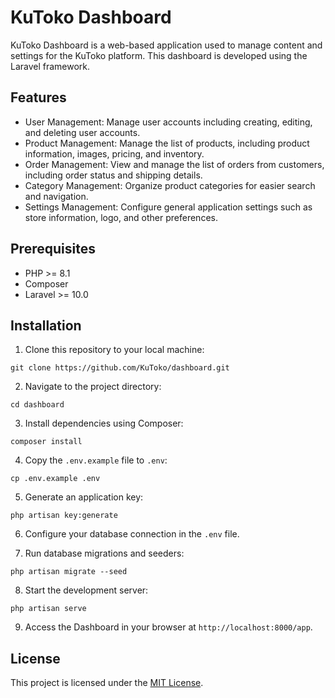 # KuToko Dashboard

KuToko Dashboard is a web-based application used to manage content and settings for the KuToko platform. This dashboard is developed using the Laravel framework.

## Features

- User Management: Manage user accounts including creating, editing, and deleting user accounts.
- Product Management: Manage the list of products, including product information, images, pricing, and inventory.
- Order Management: View and manage the list of orders from customers, including order status and shipping details.
- Category Management: Organize product categories for easier search and navigation.
- Settings Management: Configure general application settings such as store information, logo, and other preferences.

## Prerequisites

- PHP >= 8.1
- Composer
- Laravel >= 10.0

## Installation

1. Clone this repository to your local machine:

```
git clone https://github.com/KuToko/dashboard.git
```

2. Navigate to the project directory:

```
cd dashboard
```

3. Install dependencies using Composer:

```
composer install
```

4. Copy the `.env.example` file to `.env`:

```
cp .env.example .env
```

5. Generate an application key:

```
php artisan key:generate
```

6. Configure your database connection in the `.env` file.

7. Run database migrations and seeders:

```
php artisan migrate --seed
```

8. Start the development server:

```
php artisan serve
```

9. Access the Dashboard in your browser at `http://localhost:8000/app`.

## License

This project is licensed under the [MIT License](LICENSE).
